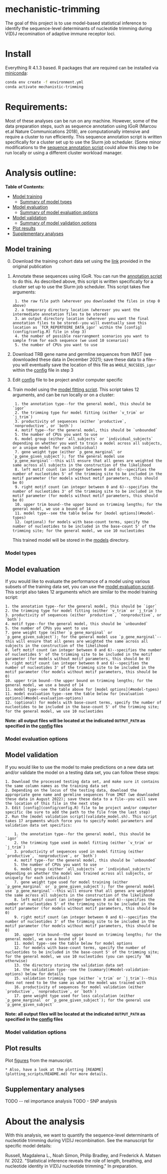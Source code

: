 # mechanistic-trimming 
The goal of this project is to use model-based statistical inference to identify the sequence-level determinants of nucleotide trimming during V(D)J recomination of adaptive immune receptor loci.

# Install
Everything R 4.1.3 based. R packages that are required can be installed via [miniconda](https://docs.conda.io/en/latest/miniconda.html): 

```bash 
conda env create -f environment.yml
conda activate mechanistic-trimming 
```

# Requirements: 
Most of these analyses can be run on any machine.
However, some of the data preparation steps, such as sequence annotation using IGoR (Marcou et.al Nature Communications 2018), are computationally intensive and require a cluster to run efficiently.
This sequence annotation script is written specifically for a cluster set up to use the Slurm job scheduler. 
(Some minor modifications to the [sequence annotation script](annotate_with_igor.sh) could allow this step to be run locally or using a different cluster workload manager. 

# Analysis outline: 

__Table of Contents:__

* [Model training](#model-training)
    * [Summary of model types](#model-types)
* [Model evaluation](#model-evaluation)
    * [Summary of model evaluation options](#model-evaluation-options)
* [Model validation](#model-validation)
    * [Summary of model validation options](#model-validation-options)
* [Plot results](#plot-results)
* [Supplementary analyses](#supplementary-analyses)

## Model training

0. Download the training cohort data set using the [link](https://doi.org/10.21417/B7001Z) provided in the original publication
1. Annotate these sequences using IGoR. You can run the [annotation script](annotate_with_igor.sh) to do this. As described above, this script is written specifically for a cluster set up to use the Slurm job scheduler. This script takes five arguments:

        1. the raw file path (wherever you downloaded the files in step 0 above)
        2. a temporary directory location (wherever you want the intermediate annotation files to be stored)
        3. an output directory location (wherever you want the final annotation files to be stored--you will eventually save this location as `TCR_REPERTOIRE_DATA_igor` within the [config](config/config.R) file in step 3)
        4. the number of possible rearrangment scenarios you want to sample from for each sequence (we used 10 scenarios)
        5. the number of CPUs you want to use

2. Download TRB gene name and germline sequences from IMGT (we downloaded these data in December 2021); save these data to a file--you will eventually save the location of this file as `WHOLE_NUCSEQS_igor` within the [config](config/config.R) file in step 3 
3. Edit [config](config/config.R) file to be project and/or computer specific
4. Train model using the [model fitting script](fit_model.sh). This script takes 12 arguments, and can be run locally or on a cluster: 

        1. the annotation type--for the general model, this should be `igor`
        2. the trimming type for model fitting (either `v_trim` or `j_trim`)
        3. productivity of sequences (either `productive`, `nonproductive`, or `both`)
        4. motif type--for the general model, this should be `unbounded`
        5. the number of CPUs you want to use
        6. model group (either `all_subjects` or `individual_subjects` depending on whether you want to train a model across all subjects, or a unique model for each individual)
        7. gene weight type (either `p_gene_marginal` or `p_gene_given_subject`); for the general model use `p_gene_marginal`--this will ensure that all genes are weighted the same across all subjects in the construction of the likelihood
        8. left motif count (an integer between 0 and 6)--specifies the number of nucleotides 5' of the trimming site to be included in the motif parameter (for models without motif parameters, this should be 0)
        9. right motif count (an integer between 0 and 6)--specifies the number of nucleotides 3' of the trimming site to be included in the motif parameter (for models without motif parameters, this should be 0)
        10. upper trim bound--the upper bound on trimming lengths; for the general model, we use a bound of 14
        11. model type--see the table below for [model options](#model-types)
        12. (optional) for models with base-count terms, specify the number of nucleotides to be included in the base-count 5' of the trimming site; for the general model, we use 10 nucleotides

    This trained model will be stored in the [models](models/) directory. 

### Model types

## Model evaluation

If you would like to evaluate the performance of a model using various subsets of the training data set, you can use the [model evaluation script](evaluate_model.sh). This script also takes 12 arguments which are similar to the model training script:

    1. the annotation type--for the general model, this should be `igor`
    2. the trimming type for model fitting (either `v_trim` or `j_trim`)
    3. productivity of sequences (either `productive`, `nonproductive`, or `both`)
    4. motif type--for the general model, this should be `unbounded`
    5. the number of CPUs you want to use
    7. gene weight type (either `p_gene_marginal` or `p_gene_given_subject`); for the general model use `p_gene_marginal`--this will ensure that all genes are weighted the same across all subjects in the construction of the likelihood
    8. left motif count (an integer between 0 and 6)--specifies the number of nucleotides 5' of the trimming site to be included in the motif parameter (for models without motif parameters, this should be 0)
    9. right motif count (an integer between 0 and 6)--specifies the number of nucleotides 3' of the trimming site to be included in the motif parameter (for models without motif parameters, this should be 0)
    10. upper trim bound--the upper bound on trimming lengths; for the general model, we use a bound of 14
    11. model type--see the table above for [model options](#model-types)
    11. model evaluation type--see the table below for [evaluation options](#model-evaluation-options)
    12. (optional) for models with base-count terms, specify the number of nucleotides to be included in the base-count 5' of the trimming site; for the general model, we use 10 nucleotides

**Note: all output files will be located at the indicated `OUTPUT_PATH` as specified in the [config](config) files**

### Model evaluation options

## Model validation

If you would like to use the model to make predictions on a new data set and/or validate the model on a testing data set, you can follow these steps:
    
    1. Download the processed testing data set, and make sure it contains the same column names as the training data set 
    2. Depending on the locus of the testing data, download the appropriate gene name and germline sequences from IMGT (we downloaded these data in August 2022); save these data to a file--you will save the location of this file in the next step
    3. Edit [config](config/config.R) file to be project and/or computer specific (be sure to add the path to the file from the last step)
    2. Run the [model validation script](validate_model.sh). This script takes 17 arguments which force you to specify model parameters and validation data set specifics:

        1. the annotation type--for the general model, this should be `igor`
        2. the trimming type used in model fitting (either `v_trim` or `j_trim`)
        3. productivity of sequences used in model fitting (either `productive`, `nonproductive`, or `both`)
        4. motif type--for the general model, this should be `unbounded`
        5. the number of CPUs you want to use
        6. model group (either `all_subjects` or `individual_subjects` depending on whether the model was trained across all subjects, or uniquely for each individual)
        7. gene weight type used for model training (either `p_gene_marginal` or `p_gene_given_subject`); for the general model use `p_gene_marginal`--this will ensure that all genes are weighted the same across all subjects in the construction of the likelihood
        8. left motif count (an integer between 0 and 6)--specifies the number of nucleotides 5' of the trimming site to be included in the motif parameter (for models without motif parameters, this should be 0)
        9. right motif count (an integer between 0 and 6)--specifies the number of nucleotides 3' of the trimming site to be included in the motif parameter (for models without motif parameters, this should be 0)
        10. upper trim bound--the upper bound on trimming lengths; for the general model, we use a bound of 14
        11. model type--see the table below for model options
        12. for models with base-count terms, specify the number of nucleotides to be included in the base-count 5' of the trimming site; for the general model, we use 10 nucleotides (you can specify `NA` otherwise)
        13. the directory storing the validation data set
        14. the validation type--see the [summary](#model-validation-options) below for details
        15. validation trimming type (either `v_trim` or `j_trim`)--this does not need to be the same as what the model was trained with
        16. productivity of sequences for model validation (either `productive`, `nonproductive`, or `both`)
        17. gene weight type used for loss calculation (either `p_gene_marginal` or `p_gene_given_subject`); for the general use `p_gene_given_subject`

**Note: all output files will be located at the indicated `OUTPUT_PATH` as specified in the [config](config) files**

### Model validation options

## Plot results

Plot [figures](plotting_scripts/final_plots) from the manuscript.

    * Also, have a look at the plotting [README](plotting_scripts/README.md) for more details.

## Supplementary analyses

TODO -- rel importance analysis
TODO - SNP analysis


# About the analysis

With this analysis, we want to quantify the sequence-level determinants of nucleotide trimming during V(D)J recombination.
See the manuscript for specific model details: 

Russell, Magdalena L., Noah Simon, Philip Bradley, and Frederick A. Matsen IV. 2022. "Statistical inference reveals the role of length, breathing, and nucleotide identity in V(D)J nucleotide trimming." In preparation.
